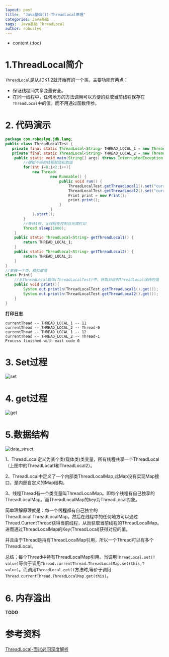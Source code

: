 ```yaml
---
layout: post
title:  "Java基础(1)-ThreadLocal原理"
categories: Java基础
tags:  Java基础 ThreadLocal
author: roboslyq
---
```


* content
{:toc}
# 1.ThreadLocal简介

`ThreadLocal`是从JDK1.2就开始有的一个类。主要功能有两点：

- 保证线程间共享变量安全。
- 在同一线程中，任何地方的方法调用可以方便的获取当前线程保存在`ThreadLocal`中的值。而不用通过函数传参。

# 2. 代码演示

```java
package com.roboslyq.jdk.lang;
public class ThreadLocalTest {
   private final static ThreadLocal<String> THREAD_LOCAL_1 = new ThreadLocal<String>();
   private final static ThreadLocal<String> THREAD_LOCAL_2 = new ThreadLocal<String>();
    public static void main(String[] args) throws InterruptedException {
        //模拟不同的线程赋值和取值
        for(int i=0;i<2;i++){
            new Thread(
                    new Runnable() {
                        public void run() {
                            ThreadLocalTest.getThreadLocal1().set("currentThead -- 								THREAD_LOCAL_1 -- " + Thread.currentThread().getId());
                            ThreadLocalTest.getThreadLocal2().set("currentThead -- 								THREAD_LOCAL_2 -- " + Thread.currentThread().getName());
                            Print print = new Print();
                            print.print();
                        }
                    }
            ).start();
        }
        //等待1秒，让线程在控制台完成打印
        Thread.sleep(1000);
    }
    public static ThreadLocal<String> getThreadLocal1() {
        return THREAD_LOCAL_1;
    }
    public static ThreadLocal<String> getThreadLocal2() {
        return THREAD_LOCAL_2;
    }
}
//单独一个类，模拟取值
class Print{
    //从ThreadLocal载体(ThreadLocalTest)中，获取对应的ThreadLocal保持的值
    public void print(){
        System.out.println(ThreadLocalTest.getThreadLocal1().get());
        System.out.println(ThreadLocalTest.getThreadLocal2().get());
    }
}
```

**打印日志**

```
currentThead -- THREAD_LOCAL_1 -- 11
currentThead -- THREAD_LOCAL_2 -- Thread-0
currentThead -- THREAD_LOCAL_1 -- 12
currentThead -- THREAD_LOCAL_2 -- Thread-1
Process finished with exit code 0
```

# 3. Set过程

![set](https://roboslyq.github.io/images/java-core/thread-material/set.jpg)

# 4. get过程

![get](https://roboslyq.github.io/images/java-core/thread-material/get.jpg)

# 5.数据结构

![data_struct](https://roboslyq.github.io/images/java-core/thread-material/data_struct.jpg)



1、ThreadLocal定义为某个类(载体类)类变量，所有线程共享一个ThreadLocal（上图中的ThreadLocal1和ThreadLocal2）。

2、ThreadLocal中定义了一个内部类ThreadLocalMap,此Map没有实现Map接口，是内部自定义的Map结构。

3、线程Thread有一个类变量叫ThreadLocalMap。即每个线程有自己独享的ThreadLocalMap。而ThreadLocalMap的key为ThreadLocal对象。

简单理解原理就是：每一个线程都有自己独立的ThreadLocal.ThreadLocalMap。然后在线程中的任何地方可以通过Thread.CurrentThread获得当前线程，从而获取当前线程的ThreadLocalMap。进而通过ThreadLocalMap的Key(ThreadLocal)获得对应的值。

并且由于Thread是持有ThreadLocalMap引用，所以一个Thread可以有多个ThreadLocal。

总结：每个Thread中持有ThreadLocalMap引用。当调用`ThreadLocal.set(T value)`等价于调用`Thread.currentThread.ThreadLocalMap.set(this,T value)`。而调用`ThreadLocal.get()`方法时,等价于调用`Thread.currentThread.ThreadLocalMap.get(this)`。

# 6. 内存溢出

**TODO**



# 参考资料

[ThreadLocal-面试必问深度解析](https://www.jianshu.com/p/98b68c97df9b)